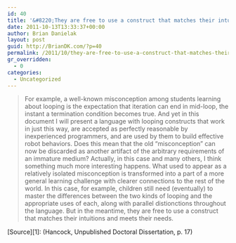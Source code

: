 ```yaml
---
id: 40
title: '&#8220;They are free to use a construct that matches their intuition and meets their needs&#8221;'
date: 2011-10-13T13:33:37+00:00
author: Brian Danielak
layout: post
guid: http://BrianDK.com/?p=40
permalink: /2011/10/they-are-free-to-use-a-construct-that-matches-their-intuition-and-meets-their-needs/
gr_overridden:
  - 0
categories:
  - Uncategorized
---
```

> For example, a well-known misconception among students learning about looping is the expectation that iteration can end in mid-loop, the instant a termination condition becomes true. And yet in this document I will present a language with looping constructs that work in just this way, are accepted as perfectly reasonable by inexperienced programmers, and are used by them to build effective robot behaviors. Does this mean that the old &#8220;misconception&#8221; can now be discarded as another artifact of the arbitrary requirements of an immature medium? Actually, in this case and many others, I think something much more interesting happens. What used to appear as a relatively isolated misconception is transformed into a part of a more general learning challenge with clearer connections to the rest of the world. In this case, for example, children still need (eventually) to master the differences between the two kinds of looping and the appropriate uses of each, along with parallel distionctions throughout the language. But in the meantime, they are free to use a construct that matches their intuitions and meets their needs. 

\[Source\]\[1\]: (Hancock, Unpublished Doctoral Dissertation, p. 17)

[1]: http://llk.media.mit.edu/papers/ch-phd.pdf